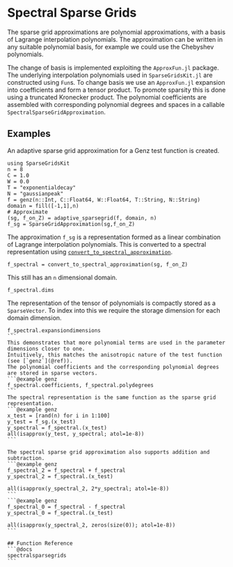 # Spectral Sparse Grids
The sparse grid approximations are polynomial approximations, with a basis of Lagrange interpolation polynomials.
The approximation can be written in any suitable polynomial basis, for example we could use the Chebyshev polynomials.

The change of basis is implemented exploiting the `ApproxFun.jl` package.
The underlying interpolation polynomials used in `SparseGridsKit.jl` are constructed using `Fun`s.
To change basis we use an `ApproxFun.jl` expansion into coefficients and form a tensor product.
To promote sparsity this is done using a truncated Kronecker product.
The polynomial coefficients are assembled with corresponding polynomial degrees and spaces in a callable `SpectralSparseGridApproximation`.

## Examples
An adaptive sparse grid approximation for a Genz test function is created. 
```@example genz
using SparseGridsKit
n = 8
C = 1.0
W = 0.0
T = "exponentialdecay"
N = "gaussianpeak"
f = genz(n::Int, C::Float64, W::Float64, T::String, N::String)
domain = fill([-1,1],n)
# Approximate
(sg, f_on_Z) = adaptive_sparsegrid(f, domain, n)
f_sg = SparseGridApproximation(sg,f_on_Z)
```
The approximation `f_sg` is a representation formed as a linear combination of Lagrange interpolation polynomials.
This is converted to a spectral representation using [`convert_to_spectral_approximation`](@ref).
```@example genz
f_spectral = convert_to_spectral_approximation(sg, f_on_Z)
```
This still has an `n` dimensional domain.
```@example genz
f_spectral.dims
```
The representation of the tensor of polynomials is compactly stored as a `SparseVector`.
To index into this we require the storage dimension for each domain dimension.
``````@example genz
f_spectral.expansiondimensions
```
This demonstrates that more polynomial terms are used in the parameter dimensions closer to one.
Intuitively, this matches the anisotropic nature of the test function (see [`genz`](@ref)).
The polynomial coefficients and the corresponding polynomial degrees are stored in sparse vectors.
```@example genz
f_spectral.coefficients, f_spectral.polydegrees
```
The spectral representation is the same function as the sparse grid representation.
```@example genz
x_test = [rand(n) for i in 1:100]
y_test = f_sg.(x_test)
y_spectral = f_spectral.(x_test)
all(isapprox(y_test, y_spectral; atol=1e-8))
```

The spectral sparse grid approximation also supports addition and subtraction.
```@example genz
f_spectral_2 = f_spectral + f_spectral
y_spectral_2 = f_spectral.(x_test)

all(isapprox(y_spectral_2, 2*y_spectral; atol=1e-8))
```
```@example genz
f_spectral_0 = f_spectral - f_spectral
y_spectral_0 = f_spectral.(x_test)

all(isapprox(y_spectral_2, zeros(size(0)); atol=1e-8))
```

## Function Reference
```@docs
spectralsparsegrids
```